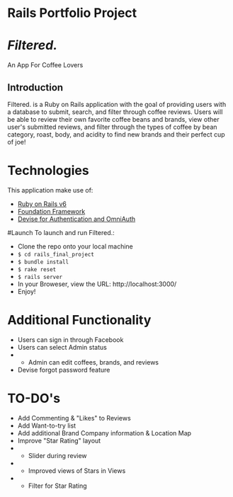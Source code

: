 # Rails Portfolio Project

# *Filtered.*
An App For Coffee Lovers


## Introduction
Filtered. is a Ruby on Rails application with the goal of providing users with a database to submit, search, and filter through coffee reviews. Users will be able to review their own favorite coffee beans and brands, view other user's submitted reviews, and filter through the types of coffee by bean category, roast, body, and acidity to find new brands and their perfect cup of joe!

# Technologies
This application make use of:
* [Ruby on Rails v6](https://rubyonrails.org/)
* [Foundation Framework](https://get.foundation/sites/docs/)
* [Devise for Authentication and OmniAuth](https://github.com/heartcombo/devise)

#Launch
To launch and run Filtered.:
* Clone the repo onto your local machine
* ``` $ cd rails_final_project ```
* ``` $ bundle install ```
* ``` $ rake reset ```
* ``` $ rails server ```
* In your Broweser, view the URL: http://localhost:3000/
* Enjoy!

# Additional Functionality
* Users can sign in through Facebook
* Users can select Admin status
* * Admin can edit coffees, brands, and reviews
* Devise forgot password feature

# TO-DO's
* Add Commenting & "Likes" to Reviews
* Add Want-to-try list
* Add additional Brand Company information & Location Map
* Improve "Star Rating" layout
*  * Slider during review
*  * Improved views of Stars in Views
*  * Filter for Star Rating